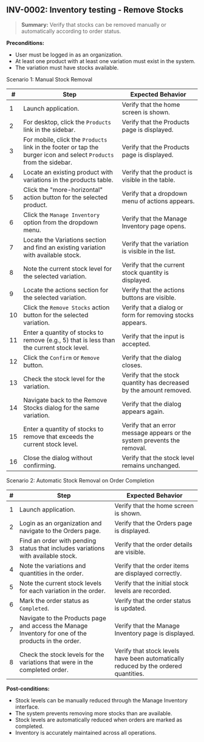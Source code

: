 ## **INV-0002:** Inventory testing - Remove Stocks

> **Summary:** Verify that stocks can be removed manually or automatically according to order status.

**Preconditions:**

- User must be logged in as an organization.
- At least one product with at least one variation must exist in the system.
- The variation must have stocks available.

Scenario 1: Manual Stock Removal

| #   | Step                                                                                                               | Expected Behavior                                                        |
| --- | ------------------------------------------------------------------------------------------------------------------ | ------------------------------------------------------------------------ |
| 1   | Launch application.                                                                                                | Verify that the home screen is shown.                                    |
| 2   | For desktop, click the `Products` link in the sidebar.                                                             | Verify that the Products page is displayed.                              |
| 3   | For mobile, click the `Products` link in the footer or tap the burger icon and select `Products` from the sidebar. | Verify that the Products page is displayed.                              |
| 4   | Locate an existing product with variations in the products table.                                                  | Verify that the product is visible in the table.                         |
| 5   | Click the "more-horizontal" action button for the selected product.                                                | Verify that a dropdown menu of actions appears.                          |
| 6   | Click the `Manage Inventory` option from the dropdown menu.                                                        | Verify that the Manage Inventory page opens.                             |
| 7   | Locate the Variations section and find an existing variation with available stock.                                 | Verify that the variation is visible in the list.                        |
| 8   | Note the current stock level for the selected variation.                                                           | Verify that the current stock quantity is displayed.                     |
| 9   | Locate the actions section for the selected variation.                                                             | Verify that the actions buttons are visible.                             |
| 10  | Click the `Remove Stocks` action button for the selected variation.                                                | Verify that a dialog or form for removing stocks appears.                |
| 11  | Enter a quantity of stocks to remove (e.g., 5) that is less than the current stock level.                          | Verify that the input is accepted.                                       |
| 12  | Click the `Confirm` or `Remove` button.                                                                            | Verify that the dialog closes.                                           |
| 13  | Check the stock level for the variation.                                                                           | Verify that the stock quantity has decreased by the amount removed.      |
| 14  | Navigate back to the Remove Stocks dialog for the same variation.                                                  | Verify that the dialog appears again.                                    |
| 15  | Enter a quantity of stocks to remove that exceeds the current stock level.                                         | Verify that an error message appears or the system prevents the removal. |
| 16  | Close the dialog without confirming.                                                                               | Verify that the stock level remains unchanged.                           |

Scenario 2: Automatic Stock Removal on Order Completion

| #   | Step                                                                                                | Expected Behavior                                                                   |
| --- | --------------------------------------------------------------------------------------------------- | ----------------------------------------------------------------------------------- |
| 1   | Launch application.                                                                                 | Verify that the home screen is shown.                                               |
| 2   | Login as an organization and navigate to the Orders page.                                           | Verify that the Orders page is displayed.                                           |
| 3   | Find an order with pending status that includes variations with available stock.                    | Verify that the order details are visible.                                          |
| 4   | Note the variations and quantities in the order.                                                    | Verify that the order items are displayed correctly.                                |
| 5   | Note the current stock levels for each variation in the order.                                      | Verify that the initial stock levels are recorded.                                  |
| 6   | Mark the order status as `Completed`.                                                               | Verify that the order status is updated.                                            |
| 7   | Navigate to the Products page and access the Manage Inventory for one of the products in the order. | Verify that the Manage Inventory page is displayed.                                 |
| 8   | Check the stock levels for the variations that were in the completed order.                         | Verify that stock levels have been automatically reduced by the ordered quantities. |

**Post-conditions:**

- Stock levels can be manually reduced through the Manage Inventory interface.
- The system prevents removing more stocks than are available.
- Stock levels are automatically reduced when orders are marked as completed.
- Inventory is accurately maintained across all operations.
